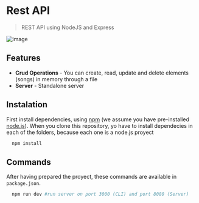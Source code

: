 # Rest API 
> REST API using NodeJS and Express


![image](https://github.com/Pablo-man/apiModeling/assets/96446700/4d9811c4-a4c4-4853-9ab6-125ed11c5e79)

## Features
  - **Crud Operations** - You can create, read, update and delete elements (songs) in memory through a file
  - **Server** - Standalone server
## Instalation
First install dependencies, using [npm](https://www.npmjs.com/) (we assume you have pre-installed [node.js](https://nodejs.org/)).
When you clone this repository, yo have to install dependecies in each of the folders, because each one is a node.js proyect
```bash
  npm install
```
## Commands
After having prepared the proyect, these commands are available in `package.json`.
```bash
  npm run dev #run server on port 3000 (CLI) and port 8080 (Server)
```
